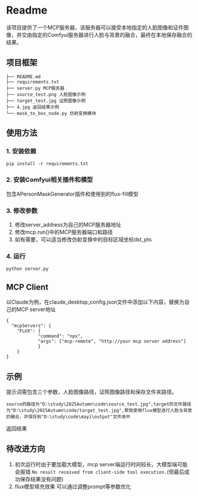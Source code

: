 # Readme
该项目提供了一个MCP服务器，该服务器可以接受本地指定的人脸图像和证件图像，并交由指定的Comfyui服务器进行人脸与背景的融合，最终在本地保存融合的结果。
## 项目框架
```
├── README.md
├── requirements.txt
├── server.py MCP服务器
├── source_test.png 人脸图像示例
├── target_test.jpg 证照图像示例
├── 4.jpg 返回结果示例
└── mask_to_box_node.py 仿射变换模块
 ```
## 使用方法
###  1. 安装依赖
```
pip install -r requirements.txt
```
### 2. 安装Comfyui相关插件和模型
包含APersonMaskGenerator插件和使用到的flux-fill模型
### 3. 修改参数
1. 修改server_address为自己的MCP服务器地址
1. 修改mcp.run()中的MCP服务器端口和路径
2. 如有需要，可以适当修改仿射变换中的目标区域坐标dst_pts
### 4. 运行
```
python server.py
```
## MCP Client
以Claude为例，在claude_desktop_config.json文件中添加以下内容，替换为自己的MCP server地址
```
{
  "mcpServers": {
	"FLUX": {
            "command": "npx",
            "args": ["mcp-remote", "http://your mcp server address"]
        	}
	}
}
```
## 示例
提示词需包含三个参数，人脸图像路径，证照图像路径和保存文件夹路径。
```
source的路径为"D:\study\2025Autumn\code\source_test.jpg",target的文件路径为"D:\study\2025Autumn\code/target_test.jpg",帮我使用flux模型进行人脸与背景的融合，并保存到"D:\study\code\mayi\output"文件夹中
```
返回结果
## 待改进方向
1. 初次运行时由于要加载大模型，mcp server端运行时间较长，大模型端可能会报错 ```No result received from client-side tool execution.```(但最后成功保存结果没有问题)
2. flux模型填充效果 可以通过调整prompt等参数优化